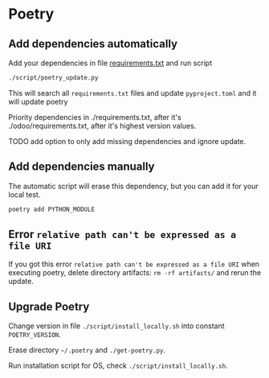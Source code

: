 # Poetry

## Add dependencies automatically

Add your dependencies in file [requirements.txt](../requirements.txt) and run script

```bash
./script/poetry_update.py
```

This will search all `requirements.txt` files and update `pyproject.toml` and it will update poetry

Priority dependencies in ./requirements.txt, after it's ./odoo/requirements.txt, after it's highest version values.

TODO add option to only add missing dependencies and ignore update.

## Add dependencies manually

The automatic script will erase this dependency, but you can add it for your local test.

```bash
poetry add PYTHON_MODULE
```

## Error `relative path can't be expressed as a file URI`

If you got this error `relative path can't be expressed as a file URI` when executing poetry, delete directory
artifacts: `rm -rf artifacts/` and rerun the update.

## Upgrade Poetry

Change version in file `./script/install_locally.sh` into constant `POETRY_VERSION`.

Erase directory `~/.poetry` and `./get-poetry.py`.

Run installation script for OS, check `./script/install_locally.sh`.
